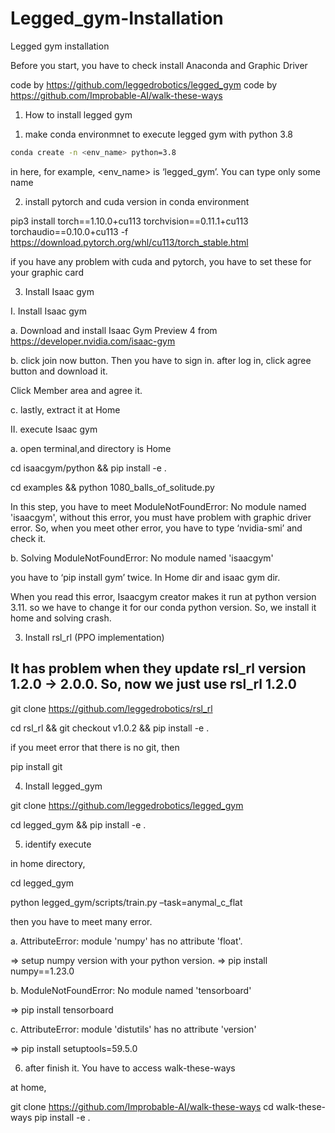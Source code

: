 # Legged_gym-Installation

Legged gym installation

Before you start, you have to check install Anaconda and Graphic Driver

code by https://github.com/leggedrobotics/legged_gym
code by https://github.com/Improbable-AI/walk-these-ways

1. How to install legged gym

1) make conda environmnet to execute legged gym with python 3.8

```bash
conda create -n <env_name> python=3.8
```

in here, for example, <env_name> is ‘legged_gym’. You can type only some name

2) install pytorch and cuda version in conda environment

pip3 install torch==1.10.0+cu113 torchvision==0.11.1+cu113 torchaudio==0.10.0+cu113 -f https://download.pytorch.org/whl/cu113/torch_stable.html

if you have any problem with cuda and pytorch, you have to set these for your graphic card

3) Install Isaac gym

I. Install Isaac gym

a. Download and install Isaac Gym Preview 4 from https://developer.nvidia.com/isaac-gym



b. click join now button. Then you have to sign in. after log in, click agree button and download it.

Click Member area and agree it.



c. lastly, extract it at Home

II. execute Isaac gym

a. open terminal,and directory is Home

cd isaacgym/python && pip install -e .

cd examples && python 1080_balls_of_solitude.py

In this step, you have to meet ModuleNotFoundError: No module named 'isaacgym', without this error, you must have problem with graphic driver error. So, when you meet other error, you have to type ‘nvidia-smi’ and check it.

b. Solving ModuleNotFoundError: No module named 'isaacgym'

you have to ‘pip install gym’ twice. In Home dir and isaac gym dir.

When you read this error, Isaacgym creator makes it run at python version 3.11. so we have to change it for our conda python version. So, we install it home and  solving crash.

3) Install rsl_rl (PPO implementation)

## It has problem when they update rsl_rl version 1.2.0 → 2.0.0. So, now we just use rsl_rl 1.2.0


git clone https://github.com/leggedrobotics/rsl_rl

cd rsl_rl && git checkout v1.0.2 && pip install -e .

if you meet error that there is no git, then 

pip install git



4) Install legged_gym

git clone https://github.com/leggedrobotics/legged_gym

cd legged_gym && pip install -e .


5) identify execute

in home directory,

cd legged_gym

python legged_gym/scripts/train.py –task=anymal_c_flat

then you have to meet many error. 

a. AttributeError: module 'numpy' has no attribute 'float'. 

=> setup numpy version with your python version.
=> pip install numpy==1.23.0

b. ModuleNotFoundError: No module named 'tensorboard'

=> pip install tensorboard

c. AttributeError: module 'distutils' has no attribute 'version'

=> pip install setuptools=59.5.0

6) after finish it. You have to access walk-these-ways

at home,

git clone https://github.com/Improbable-AI/walk-these-ways
cd walk-these-ways
pip install -e .




 



